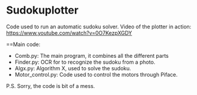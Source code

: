 Sudokuplotter
=============

Code used to run an automatic sudoku solver.
Video of the plotter in action: https://www.youtube.com/watch?v=0O7KezpXGDY

==Main code:

* Comb.py: The main program, it combines all the different parts
* Finder.py: OCR for to recognize the sudoku from a photo.
* Algx.py: Algorithm X, used to solve the sudoku. 
* Motor_control.py: Code used to control the motors through Piface.


P.S. Sorry, the code is bit of a mess.